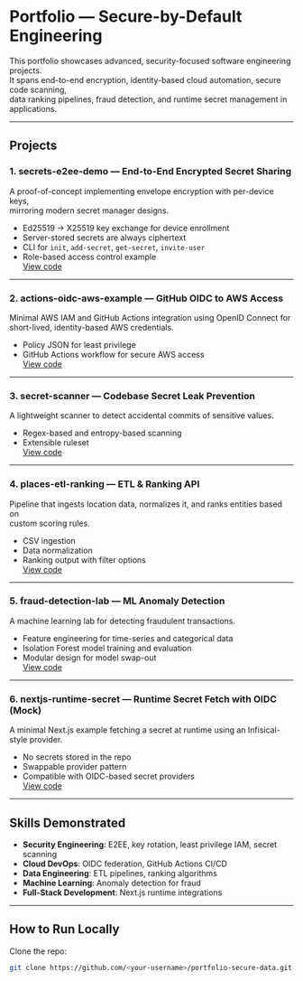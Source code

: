 # Portfolio — Secure-by-Default Engineering

This portfolio showcases advanced, security-focused software engineering projects.  
It spans end-to-end encryption, identity-based cloud automation, secure code scanning,  
data ranking pipelines, fraud detection, and runtime secret management in applications.

---

## Projects

### 1. **secrets-e2ee-demo** — End-to-End Encrypted Secret Sharing
A proof-of-concept implementing envelope encryption with per-device keys,  
mirroring modern secret manager designs.

- Ed25519 → X25519 key exchange for device enrollment
- Server-stored secrets are always ciphertext
- CLI for `init`, `add-secret`, `get-secret`, `invite-user`
- Role-based access control example  
[View code](./secrets-e2ee-demo)

---

### 2. **actions-oidc-aws-example** — GitHub OIDC to AWS Access
Minimal AWS IAM and GitHub Actions integration using OpenID Connect for  
short-lived, identity-based AWS credentials.

- Policy JSON for least privilege
- GitHub Actions workflow for secure AWS access  
[View code](./actions-oidc-aws-example)

---

### 3. **secret-scanner** — Codebase Secret Leak Prevention
A lightweight scanner to detect accidental commits of sensitive values.

- Regex-based and entropy-based scanning
- Extensible ruleset  
[View code](./secret-scanner)

---

### 4. **places-etl-ranking** — ETL & Ranking API
Pipeline that ingests location data, normalizes it, and ranks entities based on  
custom scoring rules.

- CSV ingestion
- Data normalization
- Ranking output with filter options  
[View code](./places-etl-ranking)

---

### 5. **fraud-detection-lab** — ML Anomaly Detection
A machine learning lab for detecting fraudulent transactions.

- Feature engineering for time-series and categorical data
- Isolation Forest model training and evaluation
- Modular design for model swap-out  
[View code](./fraud-detection-lab)

---

### 6. **nextjs-runtime-secret** — Runtime Secret Fetch with OIDC (Mock)
A minimal Next.js example fetching a secret at runtime using an Infisical-style provider.

- No secrets stored in the repo
- Swappable provider pattern
- Compatible with OIDC-based secret providers  
[View code](./nextjs-runtime-secret)

---

## Skills Demonstrated
- **Security Engineering**: E2EE, key rotation, least privilege IAM, secret scanning
- **Cloud DevOps**: OIDC federation, GitHub Actions CI/CD
- **Data Engineering**: ETL pipelines, ranking algorithms
- **Machine Learning**: Anomaly detection for fraud
- **Full-Stack Development**: Next.js runtime integrations

---

## How to Run Locally
Clone the repo:
```bash
git clone https://github.com/<your-username>/portfolio-secure-data.git
